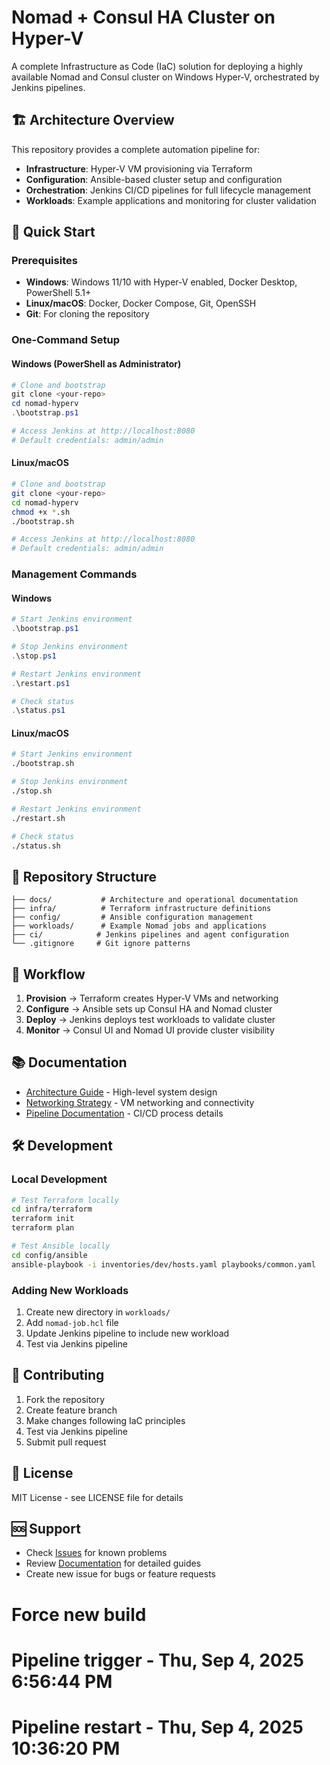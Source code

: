 # Nomad + Consul HA Cluster on Hyper-V

A complete Infrastructure as Code (IaC) solution for deploying a highly available Nomad and Consul cluster on Windows Hyper-V, orchestrated by Jenkins pipelines.

## 🏗️ Architecture Overview

This repository provides a complete automation pipeline for:
- **Infrastructure**: Hyper-V VM provisioning via Terraform
- **Configuration**: Ansible-based cluster setup and configuration
- **Orchestration**: Jenkins CI/CD pipelines for full lifecycle management
- **Workloads**: Example applications and monitoring for cluster validation

## 🚀 Quick Start

### Prerequisites
- **Windows**: Windows 11/10 with Hyper-V enabled, Docker Desktop, PowerShell 5.1+
- **Linux/macOS**: Docker, Docker Compose, Git, OpenSSH
- **Git**: For cloning the repository

### One-Command Setup

#### Windows (PowerShell as Administrator)
```powershell
# Clone and bootstrap
git clone <your-repo>
cd nomad-hyperv
.\bootstrap.ps1

# Access Jenkins at http://localhost:8080
# Default credentials: admin/admin
```

#### Linux/macOS
```bash
# Clone and bootstrap
git clone <your-repo>
cd nomad-hyperv
chmod +x *.sh
./bootstrap.sh

# Access Jenkins at http://localhost:8080
# Default credentials: admin/admin
```

### Management Commands

#### Windows
```powershell
# Start Jenkins environment
.\bootstrap.ps1

# Stop Jenkins environment
.\stop.ps1

# Restart Jenkins environment
.\restart.ps1

# Check status
.\status.ps1
```

#### Linux/macOS
```bash
# Start Jenkins environment
./bootstrap.sh

# Stop Jenkins environment
./stop.sh

# Restart Jenkins environment
./restart.sh

# Check status
./status.sh
```

## 📁 Repository Structure

```
├── docs/           # Architecture and operational documentation
├── infra/          # Terraform infrastructure definitions
├── config/         # Ansible configuration management
├── workloads/      # Example Nomad jobs and applications
├── ci/            # Jenkins pipelines and agent configuration
└── .gitignore     # Git ignore patterns
```

## 🔄 Workflow

1. **Provision** → Terraform creates Hyper-V VMs and networking
2. **Configure** → Ansible sets up Consul HA and Nomad cluster
3. **Deploy** → Jenkins deploys test workloads to validate cluster
4. **Monitor** → Consul UI and Nomad UI provide cluster visibility

## 📚 Documentation

- [Architecture Guide](docs/architecture.md) - High-level system design
- [Networking Strategy](docs/networking.md) - VM networking and connectivity
- [Pipeline Documentation](docs/pipeline.md) - CI/CD process details

## 🛠️ Development

### Local Development
```bash
# Test Terraform locally
cd infra/terraform
terraform init
terraform plan

# Test Ansible locally
cd config/ansible
ansible-playbook -i inventories/dev/hosts.yaml playbooks/common.yaml
```

### Adding New Workloads
1. Create new directory in `workloads/`
2. Add `nomad-job.hcl` file
3. Update Jenkins pipeline to include new workload
4. Test via Jenkins pipeline

## 🤝 Contributing

1. Fork the repository
2. Create feature branch
3. Make changes following IaC principles
4. Test via Jenkins pipeline
5. Submit pull request

## 📄 License

MIT License - see LICENSE file for details

## 🆘 Support

- Check [Issues](../../issues) for known problems
- Review [Documentation](docs/) for detailed guides
- Create new issue for bugs or feature requests
# Force new build
# Pipeline trigger - Thu, Sep  4, 2025  6:56:44 PM
# Pipeline restart - Thu, Sep  4, 2025 10:36:20 PM

